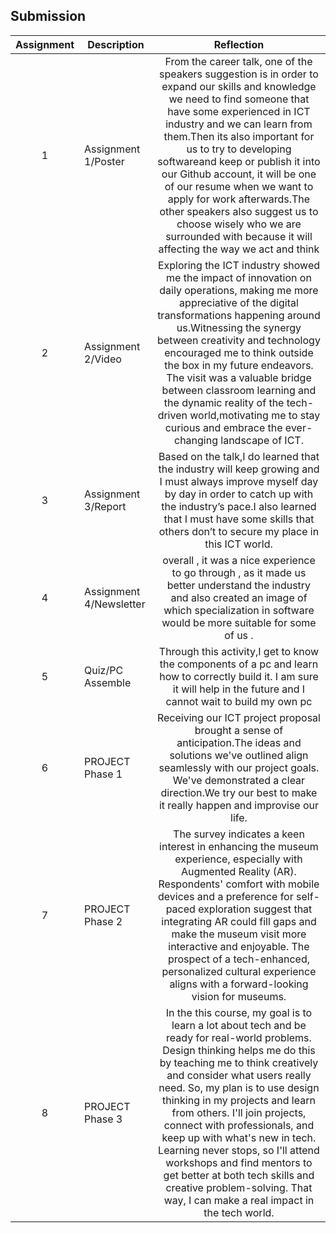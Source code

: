 ## Submission
| Assignment | Description  | Reflection |
| :-----: |  ------ | :-----: | 
| 1 | Assignment 1/Poster | From the career talk, one of the speakers suggestion is in order to expand our skills and knowledge we need to find someone that have some experienced in ICT industry and we can learn from them.Then its also important for us to try to developing softwareand keep or publish it into our Github account, it will be one of our resume when we want to apply for work afterwards.The other speakers also suggest us to choose wisely who we are surrounded with because it will affecting the way we act and think | 
| 2 | Assignment 2/Video | Exploring the ICT industry showed me the impact of innovation on daily operations, making me more appreciative of the digital transformations happening around us.Witnessing the synergy between creativity and technology encouraged me to think outside the box in my future endeavors. The visit was a valuable bridge between classroom learning and the dynamic reality of the tech-driven world,motivating me to stay curious and embrace the ever-changing landscape of ICT. | 
| 3 | Assignment 3/Report | Based on the talk,I do learned that the industry will keep growing and I must always improve myself day by day in order to catch up with the industry’s pace.I also learned that I must have some skills that others don’t to secure my place in this ICT world. | 
| 4 | Assignment 4/Newsletter |overall , it was a nice experience to go through , as it made us better understand the industry and also created an image of which specialization in software would be more suitable for some of us .  |
| 5 | Quiz/PC Assemble | Through this activity,I get to know the components of a pc and learn how to correctly build it. I am sure it will help in the future and I cannot wait to build my own pc |
| 6 | PROJECT Phase 1 | Receiving our ICT project proposal brought a sense of anticipation.The ideas and solutions we've outlined align seamlessly with our project goals. We've demonstrated a clear direction.We try our best to make it really happen and improvise our life. |
| 7 | PROJECT Phase 2 | The survey indicates a keen interest in enhancing the museum experience, especially with Augmented Reality (AR). Respondents' comfort with mobile devices and a preference for self-paced exploration suggest that integrating AR could fill gaps and make the museum visit more interactive and enjoyable. The prospect of a tech-enhanced, personalized cultural experience aligns with a forward-looking vision for museums.  |
| 8 | PROJECT Phase 3 | In the this course, my goal is to learn a lot about tech and be ready for real-world problems. Design thinking helps me do this by teaching me to think creatively and consider what users really need. So, my plan is to use design thinking in my projects and learn from others. I'll join projects, connect with professionals, and keep up with what's new in tech. Learning never stops, so I'll attend workshops and find mentors to get better at both tech skills and creative problem-solving. That way, I can make a real impact in the tech world.  |
 
